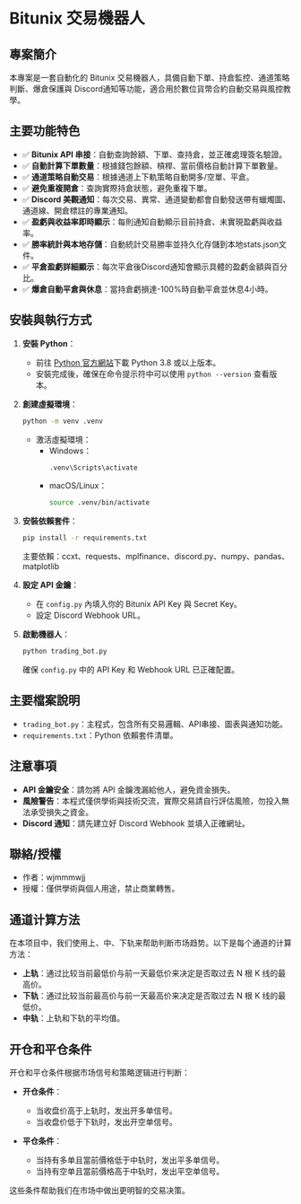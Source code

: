 # Bitunix 交易機器人

## 專案簡介
本專案是一套自動化的 Bitunix 交易機器人，具備自動下單、持倉監控、通道策略判斷、爆倉保護與 Discord通知等功能，適合用於數位貨幣合約自動交易與風控教學。

## 主要功能特色
- ✅ **Bitunix API 串接**：自動查詢餘額、下單、查持倉，並正確處理簽名驗證。
- ✅ **自動計算下單數量**：根據錢包餘額、槓桿、當前價格自動計算下單數量。
- ✅ **通道策略自動交易**：根據通道上下軌策略自動開多/空單、平倉。
- ✅ **避免重複開倉**：查詢實際持倉狀態，避免重複下單。
- ✅ **Discord 美觀通知**：每次交易、異常、通道變動都會自動發送帶有蠟燭圖、通道線、開倉標註的專業通知。
- ✅ **盈虧與收益率即時顯示**：每則通知自動顯示目前持倉、未實現盈虧與收益率。
- ✅ **勝率統計與本地存儲**：自動統計交易勝率並持久化存儲到本地stats.json文件。
- ✅ **平倉盈虧詳細顯示**：每次平倉後Discord通知會顯示具體的盈虧金額與百分比。
- ✅ **爆倉自動平倉與休息**：當持倉虧損達-100%時自動平倉並休息4小時。


## 安裝與執行方式
1. **安裝 Python**：
   - 前往 [Python 官方網站](https://www.python.org/downloads/)下載 Python 3.8 或以上版本。
   - 安裝完成後，確保在命令提示符中可以使用 `python --version` 查看版本。

2. **創建虛擬環境**：
   ```bash
   python -m venv .venv
   ```
   - 激活虛擬環境：
     - Windows：
       ```bash
       .venv\Scripts\activate
       ```
     - macOS/Linux：
       ```bash
       source .venv/bin/activate
       ```

3. **安裝依賴套件**：
   ```bash
   pip install -r requirements.txt
   ```
   主要依賴：ccxt、requests、mplfinance、discord.py、numpy、pandas、matplotlib

4. **設定 API 金鑰**：
   - 在 `config.py` 內填入你的 Bitunix API Key 與 Secret Key。
   - 設定 Discord Webhook URL。

5. **啟動機器人**：
   ```bash
   python trading_bot.py
   ```
   確保 `config.py` 中的 API Key 和 Webhook URL 已正確配置。

## 主要檔案說明
- `trading_bot.py`：主程式，包含所有交易邏輯、API串接、圖表與通知功能。
- `requirements.txt`：Python 依賴套件清單。

## 注意事項
- **API 金鑰安全**：請勿將 API 金鑰洩漏給他人，避免資金損失。
- **風險警告**：本程式僅供學術與技術交流，實際交易請自行評估風險，勿投入無法承受損失之資金。
- **Discord 通知**：請先建立好 Discord Webhook 並填入正確網址。

## 聯絡/授權
- 作者：wjmmmwjj
- 授權：僅供學術與個人用途，禁止商業轉售。 

## 通道计算方法

在本项目中，我们使用上、中、下轨来帮助判断市场趋势。以下是每个通道的计算方法：

- **上轨**：通过比较当前最低价与前一天最低价来决定是否取过去 N 根 K 线的最高价。
- **下轨**：通过比较当前最高价与前一天最高价来决定是否取过去 N 根 K 线的最低价。
- **中轨**：上轨和下轨的平均值。

## 开仓和平仓条件

开仓和平仓条件根据市场信号和策略逻辑进行判断：

- **开仓条件**：
  - 当收盘价高于上轨时，发出开多单信号。
  - 当收盘价低于下轨时，发出开空单信号。

- **平仓条件**：
  - 当持有多单且當前價格低于中轨时，发出平多单信号。
  - 当持有空单且當前價格高于中轨时，发出平空单信号。

这些条件帮助我们在市场中做出更明智的交易决策。
